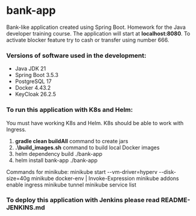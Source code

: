 # bank-app

Bank-like application created using Spring Boot. Homework for the Java developer training course.
The application will start at **localhost:8080**.
To activate blocker feature try to cash or transfer using number 666.

### Versions of software used in the development:

* Java JDK 21
* Spring Boot 3.5.3
* PostgreSQL 17
* Docker 4.43.2
* KeyCloak 26.2.5

### **To run this application with K8s and Helm:**

You must have working K8s and Helm. K8s should be able to work with Ingress.

1. **gradle clean buildAll** command to create jars
2. **.\build_images.sh** command to build local Docker images 
3. helm dependency build ./bank-app 
4. helm install bank-app ./bank-app

Commands for minikube:
minikube start --vm-driver=hyperv --disk-size=40g
minikube docker-env | Invoke-Expression
minikube addons enable ingress
minikube tunnel
minikube service list

### **To deploy this application with Jenkins please read README-JENKINS.md**